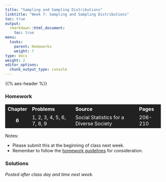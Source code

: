 ```yaml
---
title: "Sampling and Sampling Distributions"
linktitle: "Week 7: Sampling and Sampling Distributions"
toc: true
output:
  rmarkdown::html_document:
    toc: true
menu:
  tasks:
    parent: Homeworks
    weight: 7
type: docs
weight: 2
editor_options: 
  chunk_output_type: console
---
```


<script src="/rmarkdown-libs/kePrint/kePrint.js"></script>
<link href="/rmarkdown-libs/lightable/lightable.css" rel="stylesheet" />
<script src="/rmarkdown-libs/kePrint/kePrint.js"></script>

<link href="/rmarkdown-libs/lightable/lightable.css" rel="stylesheet" />

{{% aes-header %}}

### Homework

<center>
<table>
<thead>
<tr>
<th style="text-align:center;color: #ffffff !important;background-color: #212121 !important;vertical-align: middle !important;">
Chapter
</th>
<th style="text-align:left;color: #ffffff !important;background-color: #212121 !important;vertical-align: middle !important;">
Problems
</th>
<th style="text-align:left;color: #ffffff !important;background-color: #212121 !important;vertical-align: middle !important;">
Source
</th>
<th style="text-align:left;color: #ffffff !important;background-color: #212121 !important;vertical-align: middle !important;">
Pages
</th>
</tr>
</thead>
<tbody>
<tr>
<td style="text-align:center;font-weight: bold;color: #ffffff !important;background-color: #212121 !important;vertical-align: middle !important;">
6
</td>
<td style="text-align:left;color: #ffffff !important;background-color: #212121 !important;vertical-align: middle !important;">
1, 2, 3, 4, 5, 6, 7, 8, 9
</td>
<td style="text-align:left;color: #ffffff !important;background-color: #212121 !important;vertical-align: middle !important;">
Social Statistics for a Diverse Society
</td>
<td style="text-align:left;color: #ffffff !important;background-color: #212121 !important;vertical-align: middle !important;">
206-210
</td>
</tr>
</tbody>
</table>
</center>

Notes:

-   Please submit this at the beginning of class next week.
-   Remember to follow the [homework guidelines](/tasks/#homeworks) for consideration.

<!--
to the Submission Portal on [ecampus](https://ecampus.wvu.edu/){target="_blank"} by 11:59 PM next Wednesday.<br>
-->

### Solutions

*Posted after class day and time next week.*

<!--
### Solutions

<details><summary>1</summary>
<p>

a. Although there are problems with the collection of data from all Americans, the census is assumed to be complete, so the mean age would be a <span class="boxed">parameter</span>.
    
b. A <span class="boxed">statistic</span> because it is estimated from a sample.
  
c. A <span class="boxed">parameter</span> because the school would have information on all its students.
  
d. A <span class="boxed">statistic</span> because it is estimated from a sample.
  
e. A <span class="boxed">parameter</span> because the school has information on all employees.

</p>
</details>

<details><summary>2</summary>
<p>

a. First, the population is not clearly defined. Are the population subscribers to the newspaper? Readers of the newspaper? Or some other set of people? Even given this uncertainty, the letters to the editor would only be a random sample of a population if, clearly, they came randomly from that population. But there is no reason to assume this to be the case. People with stronger opinions, who can write reasonably well, and who have the time to write are more likely to write the editor. Since these characteristics are not distributed randomly throughout the adult population, it is improbable that the letters are a random sample.

b. The mayor might consider forming a coalition to randomly sample landline and cell phone numbers of city residents.

</p>
</details>

<details><summary>3</summary>
<p>

a. Assuming that the population is defined as all persons shopping at that shopping mall that day of the week, she is selecting a systematic random sample. A more precise definition might limit it to all persons passing by the department store at the mall that day.

b. This is a stratified sample because voters were first grouped by county, and unless the counties have the same number of voters, it is a disproportionate stratified sample because the same number is chosen from each county. We can assume that it was a probability sample, but we are not told exactly how the 50 voters were chosen from the lists. However, assuming that the population is defined as all Americans, this sort of sampling technique would qualify as nonprobability sampling.

c. This is neither a simple random sample nor a systematic random sample. It might be thought of as a sample stratified on last name, but even then, choosing the first 20 names is not a random selection process.

d. This is not a probability sample. Instead, it is a purposive sample chosen to represent a cross section of the population in New York City.

</p>
</details>

<details><summary>4</summary>
<p>

a. There are 120 students where 57 are juniors who represent `\(57\div120 = 47.5\)`, or 47.5% of the class. This implies the probability of choosing a junior is <span class="boxed">$0.475$</span>.

b. The probability that the student will be a freshman is `\(7\div120 =\)` <span class="boxed">$0.058$</span>.

c. The proportion of seniors in the class is `\(34/120 = 0.283\)`. The proportion of sophomores is `\(22\div120 = 0.183\)`. Then the number of students to be chosen at each class level is:
<div align="center">
<div style="width: 50%; margin:0 left;text-align: left;">
<table class="table" style="width: auto !important; margin-left: auto; margin-right: auto;">
 <thead>
  <tr>
   <th style="text-align:left;"> Class Level </th>
   <th style="text-align:center;"> Calculation </th>
   <th style="text-align:center;"> Result </th>
  </tr>
 </thead>
<tbody>
  <tr>
   <td style="text-align:left;"> Freshman </td>
   <td style="text-align:center;"> 0.058(30) </td>
   <td style="text-align:center;"> 1.74 </td>
  </tr>
  <tr>
   <td style="text-align:left;"> Sophomore </td>
   <td style="text-align:center;"> 0.183(30) </td>
   <td style="text-align:center;"> 5.49 </td>
  </tr>
  <tr>
   <td style="text-align:left;"> Junior </td>
   <td style="text-align:center;"> 0.475(30) </td>
   <td style="text-align:center;"> 14.25 </td>
  </tr>
  <tr>
   <td style="text-align:left;"> Senior </td>
   <td style="text-align:center;"> 0.283(30) </td>
   <td style="text-align:center;"> 8.49 </td>
  </tr>
</tbody>
</table>
</div>
</div>
or about <span class="boxed">2 freshman</span>, <span class="boxed">5 sophomores</span>, <span class="boxed">14 juniors</span>, and <span class="boxed">8 seniors</span>.

d. For a disproportionate sample we choose the same number of students from each class level. For example, we could have <span class="boxed">5 freshman</span>, <span class="boxed">5 sophomores</span>, <span class="boxed">5 juniors</span>, and <span class="boxed">5 seniors</span>.

</p>
</details>

<details><summary>5</summary>
<p>
<div style="padding-left: 30px;">

The relationship between the standard error and the standard deviation is `\(\sigma_{\overline{Y}} =\frac{\sigma}{\sqrt{N}}\)`. Since `\(\sigma\)` is divided by `\(\sqrt{N}\)`, `\(\sigma_{\overline{Y}} =\frac{\sigma}{\sqrt{N}}\)` must always be smaller than `\(\sigma\)` barring the trivial case where `\(N = 1\)`. Theoretically, the dispersion of the mean must be less than the dispersion of the raw scores. This implies that <span class="boxed">the standard error of the mean is less than the standard deviation</span>.
</div>
</p>
</details>
      
<details><summary>6</summary>
<p>
      
<div style="padding-left: 30px;">

First note that the standard error of the mean is proportional to `\(\frac{1}{\sqrt{N}}\)`.
      </div>
        
  a. The standard error of the mean is<br><br> 
`\(\sigma_{\overline{Y}} =\frac{\sigma}{\sqrt{100}}=\frac{\sigma}{10}\)` for a sample size of 100<br><br>
          `\(\sigma_{\overline{Y}} =\frac{\sigma}{\sqrt{1600}}=\frac{\sigma}{40}\)` for a sample size of 16000<br><br>
            We compare the two by `\(\frac{40}{10} =4\)`. So `\(\sigma_{\overline{Y}} =\frac{\sigma}{\sqrt{N}}\)` <span class="boxed">is smaller by a factor of 4</span> when the sample size increases from 100 to 1600.

  b. The standard error of the mean is<br><br> 
              `\(\sigma_{\overline{Y}} =\frac{\sigma}{\sqrt{300}}\approx\frac{\sigma}{17.32}\)` for a sample size of 300<br><br>
              `\(\sigma_{\overline{Y}} =\frac{\sigma}{\sqrt{150}}\approx\frac{\sigma}{12.25}\)` for a sample size of 150<br><br>
              We compare the two by `\(\frac{17.32}{12.25} \approx 1.41\)`. So `\(\sigma_{\overline{Y}} =\frac{\sigma}{\sqrt{N}}\)` <span class="boxed">is greater by a factor of 1.41</span> when the sample size decreases from 300 to 150.
            
  c. For simplicity, assume an initial sample size of 100. We then have
            `\(\sigma_{\overline{Y}} =\frac{\sigma}{\sqrt{100}}=\frac{\sigma}{10}\)` for a sample size of 10 0<br><br>
              `\(\sigma_{\overline{Y}} =\frac{\sigma}{\sqrt{4\cdot100}}=\frac{\sigma}{20}\)` for a sample size of 4000<br><br>
We compare the two by `\(\frac{20}{10} = 2\)`. So `\(\sigma_{\overline{Y}} =\frac{\sigma}{\sqrt{N}}\)` <span class="boxed">decreases by a factor of 2</span>.
            
</p>
</details>
              
              
<details><summary>7</summary>
<p>
              
  a. Facebook ® polls are most definitely not probability samples. While many reasons exists, the two noted below are likely the most important: 
              - the *population* from which data are gathered is limited to the *friends* on one’s Facebook ® profile--and such is certainly not a representative sample from the larger population.
            - due to Facebook ® algorithms, we can’t be sure that every Facebook ® friend would have the same opportunity to see, and thus participate, in the poll.
            
  b. The population is our Facebook ® friends who come across the poll.
            
</p>
</details>
              
<details><summary>8</summary>
  
  <div style="padding-left: 30px;">

First we convert these to a vector and take the sum
  
  ```r
  military <- c(229634, 64564, 376034, 89826, 26384, 41441, 177336, 68440, 8579)
  
  total_mil <- sum(military)
  ```
  </div>
  a. The mean number of active military personnel per region in 2009 was 
      
      ```r
      mu_mil = mean(military)
      
      mu_mil
      ```
      
      ```
      ## [1] 120248.7
      ```
      or about <span class="boxed">120249</span>. The standard deviation is
      
      ```r
      sd_pop=function(x){sd(x)*sqrt((length(x)-1)/length(x))}
      
      sigma_mil = sd_pop(military)
      
      sigma_mil
      ```
      
      ```
      ## [1] 112966.1
      ```
      or about <span class="boxed">112966</span>.
  b. We can use the `sample` command to get our 10 sample means of size 3. We can use the `replcate` and `rnorm` commands in R to do this 
      
      ```r
      # replicate(size #, rnorm(#of sample means, mu, sigma))
      
      samples <- replicate(3,rnorm(10, mu_mil,sigma_mil))
      
      samples
      ```
      
      ```
      ##            [,1]      [,2]      [,3]
      ##  [1,] 212062.40 311167.07 -94611.41
      ##  [2,] 275220.28  97663.07  94243.24
      ##  [3,] 350385.14 125438.06 204528.87
      ##  [4,] 209579.89 120847.84 358622.80
      ##  [5,] 358860.35 222561.37 105573.97
      ##  [6,] 247519.81 -64690.66  22692.11
      ##  [7,]  40461.77 240819.53  48926.83
      ##  [8,]  61247.94 282650.57 -68414.66
      ##  [9,] 140149.98 233870.44 -11748.40
      ## [10,] -64463.29 131286.95  51928.77
      ```
  c. The mean of these 10 sets of means is 
      
      ```r
      mean(samples)
      ```
      
      ```
      ## [1] 141479.4
      ```
      or about <span class="boxed">105428</span>. We notice that the population mean and the mean of the sampling distribution are somewhat close, a feature that we should come to expect given the fact that `\(\mu_Y = \mu_{\overline{Y}}\)`.
  d. The standard deviation of these 10 sets of means is
      
      ```r
      sd(samples)
      ```
      
      ```
      ## [1] 133421
      ```
      or about <span class="boxed">122991</span>.
  e. The population distribution is positively skewed and not close to normal. Since a very small sample size is used in this problem, the histogram for the samples of size 3 does not look normal. The distributions appear unimodal. The fact that the sample distribution of the means tends toward normality because of the Central Limit Theorem would become even more apparent if we took samples of size 5 or 6. To show this, look at the plots below
      <img src="/tasks/07-tasks_files/figure-html/unnamed-chunk-9-1.png" width="672" />
</p>
</details>
    
<details><summary>9</summary>
<p>
    
  a. This is not a reliable sample. The students eating lunch on Tuesday are not necessarily representative of all students at the school, and you have no way of calculating the probability of inclusion of any student. Many students might, for example, rarely eat lunch at the student union and, therefore, have no chance of being represented in your sample. The fact that you selected all the students eating lunch on Tuesday makes your selection appear to be a census of a population, but that isn’t true either unless all the students ate at the student union on Tuesday.
  
  b. This is not a reliable sample. The majority of people in attendance at the rally would probably be in support of open borders. Students against such might not have any chance of selection.
  
  c. Answers will vary, but it seems the best route would be to obtain a list of all registered students from your university’s registrar. And then employ a known sampling strategy (simple random sampling, stratified sampling, etc.) to create your sample of 10% of the student body. From there, you would reach out to each person you’ve selected via e-mail, telephone, mail, and so on and ask them to complete your survey.  
  
</p>
</details>
-->
